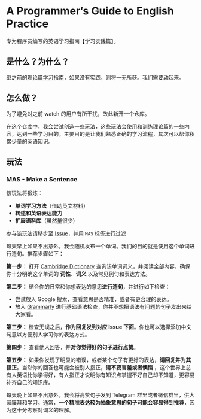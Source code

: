 # A Programmer‘s Guide to English Practice

专为程序员编写的英语学习指南【学习实践篇】。

## 是什么？为什么？

继之前的[理论篇学习指南](https://github.com/yujiangshui/A-Programmers-Guide-to-English)，如果没有实践，则将一无所获。我们需要动起来。

## 怎么做？

为了避免对之前 watch 的用户有所干扰，故此新开一个仓库。

在这个仓库中，我会尝试创造一些玩法，这些玩法会使用和训练理论篇的一些内容，达到一些学习目的。主要目的是让我们熟悉正确的学习流程，其次可以帮你积累少量的英语知识。

## 玩法

### MAS - Make a Sentence

该玩法将锻炼：

* **单词学习方法**（借助英文材料）
* **转述和英语表达能力**
* **扩展语料库**（虽然量很少）

参与该玩法请移步至 [Issue](https://github.com/yujiangshui/A-Programmers-Guide-to-English-Practice/issues)，并用 `MAS` 标签进行过滤

每天早上如果不出意外，我会随机发布一个单词。我们的目的就是使用这个单词进行造句。推荐步骤如下：

**第一步：** 打开 [Cambridge Dictionary](https://dictionary.cambridge.org/) 查询该单词词义，并阅读全部内容，确保你十分明确这个单词的 **词性**、**词义** 以及常见例句和表达方法。

**第二步：** 结合你的日常和你想表达的意思**进行造句**，并进行如下检查：
* 尝试放入 Google 搜索，查看意思是否精准，或者有更合理的表达。
* 放入 [Grammarly](https://app.grammarly.com/) 进行基础语法检查，你并不想把语法有问题的句子发出来给大家看。

**第三步：** 检查无误之后，**作为回复发到对应 Issue 下面**。你也可以选择添加中文句意以方便别人学习你的表达方式。

**第四步：** 查看他人回答，并**对你觉得好的句子进行点赞**。

**第五步：** 如果你发现了明显的错误，或者某个句子有更好的表达，**请回复并为其指正**。当然你的回答也可能会被别人指正，**请不要害羞或者懊恼** ，这个世界上总有人英语比你学得好，有人指正才说明你有知识点掌握不好自己却不知道，更容易补齐自己的知识库。

每天晚上如果不出意外，我会将高赞句子发到 Telegram 群里或者微信群里，供大家膜拜和学习。通常，**一个精准表达较为抽象意思的句子可能会容易得到推荐**，因为这十分考察对词义的理解。
